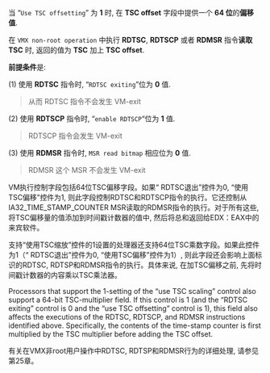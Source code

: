
当 “`Use TSC offsetting`” 为 **1** 时, 在 **TSC offset** 字段中提供一个 **64 位**的**偏移值**.

在 `VMX non-root operation` 中执行 **RDTSC**, **RDTSCP** 或者 **RDMSR** 指令**读取 TSC** 时, 返回的值为 **TSC** 加上 **TSC offset**.

**前提条件**是:

(1) 使用 **RDTSC** 指令时, “`RDTSC exiting`”位为 **0** 值.

> 从而 RDTSC 指令不会发生 VM-exit

(2) 使用 **RDTSCP** 指令时, “`enable RDTSCP`“位为 **1** 值.

> RDTSCP 指令会发生 VM-exit

(3) 使用 **RDMSR** 指令时, `MSR read bitmap` 相应位为 **0** 值.

> RDMSR 这个 MSR 不会发生 VM-exit



VM执行控制字段包括64位TSC偏移字段。如果“ RDTSC退出”控件为0, “使用TSC偏移”控件为1, 则此字段控制RDTSC和RDTSCP指令的执行。它还控制从IA32_TIME_STAMP_COUNTER MSR读取的RDMSR指令的执行。对于所有这些, 将TSC偏移量的值添加到时间戳计数器的值中, 然后将总和返回给EDX：EAX中的来宾软件。

支持“使用TSC缩放”控件的1设置的处理器还支持64位TSC乘数字段。如果此控件为1（“ RDTSC退出”控件为0, “使用TSC偏移”控件为1）, 则此字段还会影响上面标识的RDTSC, RDTSP和RDMSR指令的执行。具体来说, 在加TSC偏移之前, 先将时间戳计数器的内容乘以TSC乘法器。


Processors that support the 1-setting of the “use TSC scaling” control also support a 64-bit TSC-multiplier field. If this control is 1 (and the “RDTSC exiting” control is 0 and the “use TSC offsetting” control is 1), this field also affects the executions of the RDTSC, RDTSCP, and RDMSR instructions identified above. Specifically, the contents of the time-stamp counter is first multiplied by the TSC multiplier before adding the TSC offset.

有关在VMX非root用户操作中RDTSC, RDTSP和RDMSR行为的详细处理, 请参见第25章。